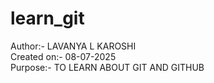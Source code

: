 # learn_git
Author:- LAVANYA L KAROSHI<br>
Created on:- 08-07-2025<br>
Purpose:- TO LEARN ABOUT GIT AND GITHUB 
